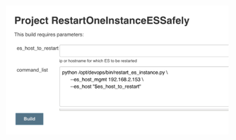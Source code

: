 <a href="https://www.dennyzhang.com"><img align="right" src="https://raw.githubusercontent.com/DennyZhang/elasticsearch-cli-tool/master/images/RestartES.png"></a>